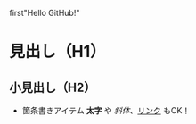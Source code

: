  first"Hello GitHub!" 
# 見出し（H1）
## 小見出し（H2）
- 箇条書きアイテム
**太字** や *斜体*、[リンク](https://example.com) もOK！
